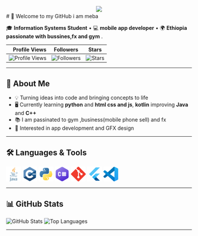 <div align="center">
  <img src="https://readme-typing-svg.herokuapp.com?font=Consolas&size=34&duration=3500&pause=1200&color=39FF14&background=00000000&center=true&vCenter=true&width=900&height=80&lines=Welcome+to+my+GitHub+🤖;I+am+called+Meba+⚡" />
</div>
# 🚀 Welcome to my GitHub i am meba

🎓 **Information Systems Student** • 💻 **mobile app developer** • 🌍 **Ethiopia**  
**passionate with bussines,fx and gym** .

<div align="center">

| Profile Views | Followers | Stars |
|---:|:---:|:---:|
| ![Profile Views](https://komarev.com/ghpvc/?username=mebago) | ![Followers](https://img.shields.io/github/followers/mebago?label=Followers&style=flat) | ![Stars](https://img.shields.io/github/stars/mebago?label=Stars&style=flat) |

</div>

---

## 🚀 About Me
- 💡 Turning ideas into code and bringing concepts to life  
- 🖥️ Currently learning **python** and **html css and js**, **kotlin** improving **Java** and **C++**  
- 📚 I am passinated to gym ,business(mobile phone sell) and fx  
- 🎨 Interested in app development and GFX design 

---

## 🛠️ Languages & Tools
<p>
<img height="40" src="https://raw.githubusercontent.com/github/explore/main/topics/java/java.png" alt="Java">
<img height="40" src="https://raw.githubusercontent.com/github/explore/main/topics/cpp/cpp.png" alt="C++">
<img height="40" src="https://raw.githubusercontent.com/github/explore/main/topics/python/python.png" alt="Python">
<img height="40" src="https://raw.githubusercontent.com/github/explore/main/topics/csharp/csharp.png" alt="C#">
<img height="40" src="https://raw.githubusercontent.com/github/explore/main/topics/git/git.png" alt="Git">
<img height="40" src="https://raw.githubusercontent.com/github/explore/main/topics/flutter/flutter.png" alt="Flutter">
<img height="40" src="https://raw.githubusercontent.com/github/explore/main/topics/vscode/vscode.png" alt="VSCode">
</p>

---

## 📊 GitHub Stats
![GitHub Stats](https://github-readme-stats.vercel.app/api?username=mebago&show_icons=true)
![Top Languages](https://github-readme-stats.vercel.app/api/top-langs/?username=mebago&layout=compact)

---
